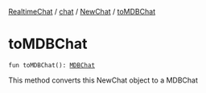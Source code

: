 [RealtimeChat](../../index.md) / [chat](../index.md) / [NewChat](index.md) / [toMDBChat](./to-m-d-b-chat.md)

# toMDBChat

`fun toMDBChat(): `[`MDBChat`](../-m-d-b-chat/index.md)

This method converts this NewChat object to a MDBChat

